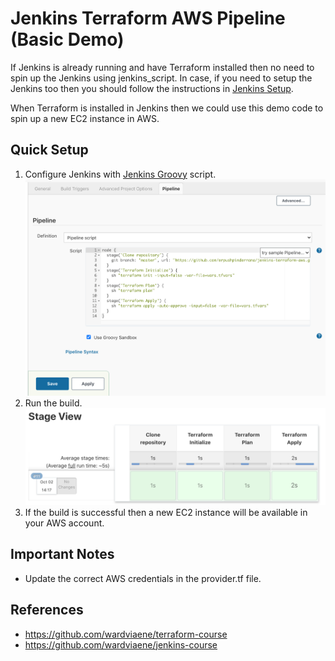 # Jenkins Terraform AWS Pipeline (Basic Demo)

If Jenkins is already running and have Terraform installed then no need to spin up the Jenkins using jenkins_script. In case, if you need to setup the Jenkins too then you should follow the instructions in [Jenkins Setup](https://github.com/erpushpinderrana/jenkins-terraform-aws/tree/master/jenkins_scripts).

When Terraform is installed in Jenkins then we could use this demo code to spin up a new EC2 instance in AWS.

## Quick Setup
1. Configure Jenkins with [Jenkins Groovy](https://github.com/erpushpinderrana/jenkins-terraform-aws/blob/master/jenkins_scripts/pipeline.groovy) script.
![Jenkins Pipeline](https://github.com/erpushpinderrana/files/blob/master/Jenkins_pipeline.png)
2. Run the build.
![Jenkins Build](https://github.com/erpushpinderrana/files/blob/master/Jenkins_build.png)
3. If the build is successful then a new EC2 instance will be available in your AWS account.

## Important Notes
* Update the correct AWS credentials in the provider.tf file.

## References
* https://github.com/wardviaene/terraform-course
* https://github.com/wardviaene/jenkins-course
